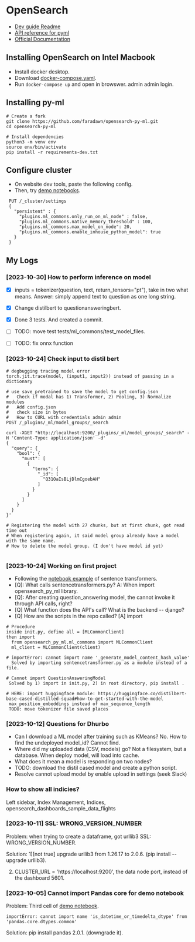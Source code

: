 # OpenSearch
- [Dev guide Readme](https://github.com/opensearch-project/opensearch-py-ml/blob/main/DEVELOPER_GUIDE.md) 
- [API reference for pyml](https://opensearch-project.github.io/opensearch-py-ml/reference/index.html)
- [Official Documentation](https://opensearch.org/docs/latest/im-plugin/index/)

## Installing OpenSearch on Intel Macbook
- Install docker desktop.
- Download [docker-compose.yaml](https://opensearch.org/downloads.html#docker-compose).
- Run `docker-compose up` and open in browswer. admin admin login.

## Installing py-ml
```
# Create a fork
git clone https://github.com/faradawn/opensearch-py-ml.git
cd opensearch-py-ml

# Install dependencies
python3 -m venv env
source env/bin/activate
pip install -r requirements-dev.txt
```

## Configure cluster
- On website dev tools, paste the following config.
- Then, try [demo notebooks](https://opensearch-project.github.io/opensearch-py-ml/examples/index.html).
```
 PUT /_cluster/settings
 {
   "persistent" : {
     "plugins.ml_commons.only_run_on_ml_node" : false, 
     "plugins.ml_commons.native_memory_threshold" : 100, 
     "plugins.ml_commons.max_model_on_node": 20,
     "plugins.ml_commons.enable_inhouse_python_model": true
   }
 }
```


## My Logs

### [2023-10-30] How to perform inference on model
- [x] inputs = tokenizer(question, text, return_tensors="pt"), take in two what means. Answer: simply append text to question as one long string.
- [x] Change distilbert to questionansweringbert.
- [x] Done 3 tests. And created a commit.
- [ ] TODO: move test tests/ml_commons/test_model_files.
- [ ] TODO: fix onnx function


### [2023-10-24] Check input to distil bert
```
# degbugging tracing model error
torch.jit.trace(model, (input1, input2)) instead of passing in a dictionary

# use save_pretrained to save the model to get config.json
#   Check if modal has 1) Transformer, 2) Pooling, 3) Normalize modules
#   Add config.json
#   check size in bytes
#   How to CURL with credentials admin admin
POST /_plugins/_ml/model_groups/_search

curl -XGET "http://localhost:9200/_plugins/_ml/model_groups/_search" -H 'Content-Type: application/json' -d'
{
  "query": {
    "bool": {
      "must": [
        {
          "terms": {
            "_id": [
              "Q31OaIsBLjDlmCgoebAH"
            ]
          }
        }
      ]
    }
  }
}'

# Registering the model with 27 chunks, but at first chunk, got read time out
# When registering again, it said model group already have a model with the same name.
# How to delete the model group. (I don't have model id yet)


```
### [2023-10-24] Working on first project
- Following the [notebook example](https://opensearch-project.github.io/opensearch-py-ml/examples/demo_ml_commons_integration.html) of sentence transformers.
- [Q]: What calls sentencetransformers.py? A: When import opensearch_py_ml library.
- [Q]: After creating question_answering model, the cannot invoke it through API calls, right?
- [Q] What function does the API's call? What is the backend -- django?
- [Q] How are the scripts in the repo called? [A] import
```
# Procedure
inside init.py, define all = [MLCommonClient]
then import
  from opensearch_py_ml.ml_commons import MLCommonClient
  ml_client = MLCommonClient(client)

# importError: cannot import name '_generate_model_content_hash_value' 
  Solved by importing sentencetransformer.py as a module instead of a file.

# Cannot import QuestionAnsweringModel
 Solved by 1) import in init.py, 2) in root directory, pip install .

# HERE: import huggingface module: https://huggingface.co/distilbert-base-cased-distilled-squad#how-to-get-started-with-the-model
 max_position_embeddings instead of max_sequence_length
 TODO: move tokenizer file saved places
```

### [2023-10-12] Questions for Dhurbo 
- Can I download a ML model after training such as KMeans? No. How to find the undeployed model_id? Cannot find. 
- Where did my uploaded data (CSV, models) go? Not a filesystem, but a database. When deploy model, will load into cache. 
- What does it mean a model is responding on two nodes?
- TODO: download the distil cased model and create a python script.
- Resolve cannot upload model by enable upload in settings (seek Slack)

### How to show all indicies?
Left sidebar, Index Management, Indices, opensearch_dashboards_sample_data_flights



### [2023-10-11] SSL: WRONG_VERSION_NUMBER

Problem: when trying to create a dataframe, got urllib3 SSL: WRONG_VERSION_NUMBER.

Solution: 1)[not true] upgrade urllib3 from 1.26.17 to 2.0.6. (pip install --upgrade urllib3).

2) CLUSTER_URL = 'https://localhost:9200', the data node port, instead of the dashboard 5601.



### [2023-10-05] Cannot import Pandas core for demo notebook

Problem: Third cell of [demo notebook](https://opensearch-project.github.io/opensearch-py-ml/examples/demo_notebook.html).
```
importError: cannot import name 'is_datetime_or_timedelta_dtype' from 'pandas.core.dtypes.common'
```
Solution: pip install pandas 2.0.1. (downgrade it).

